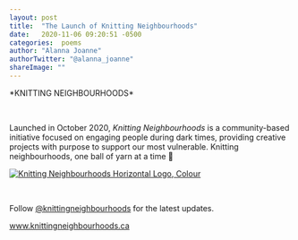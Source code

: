 ```yaml
---
layout: post
title:  "The Launch of Knitting Neighbourhoods"
date:   2020-11-06 09:20:51 -0500
categories:  poems
author: "Alanna Joanne" 
authorTwitter: "@alanna_joanne"
shareImage: ""
---
```



<div class="poem">
<p>
*KNITTING NEIGHBOURHOODS*
<br>
</p>  
<br>
<p>
  Launched in October 2020, <em>Knitting Neighbourhoods</em> is a community-based initiative focused on engaging people during dark times, providing creative projects with purpose to support our most vulnerable. Knitting neighbourhoods, one ball of yarn at a time 🧶
</p>
<p>
  <a href="https://alannajoanne.com/alannajoanne.assets/images/KnittingNeighbourhoods_Logo_Rectangle-Medium-Colour.jpg" target="_blank"><img class="img-responsive" class="w3-round-large" src="https://alannajoanne.com/alannajoanne.assets/images/KnittingNeighbourhoods_Logo_Rectangle-Medium-Colour.jpg" alt="Knitting Neighbourhoods Horizontal Logo, Colour"></a>
</p>
<br>
<p>
Follow <a href="https://www.instagram.com/knittingneighbourhoods/" color="#111">@knittingneighbourhoods</a> for the latest updates.
</P>
<p>
<a href="https://www.knittingneighbourhoods.ca" color="#111">www.knittingneighbourhoods.ca</a>
</p>
</div>
